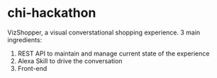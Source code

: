 # chi-hackathon

VizShopper, a visual converstational shopping experience. 3 main ingredients:
1. REST API to maintain and manage current state of the experience
2. Alexa Skill to drive the conversation
3. Front-end
